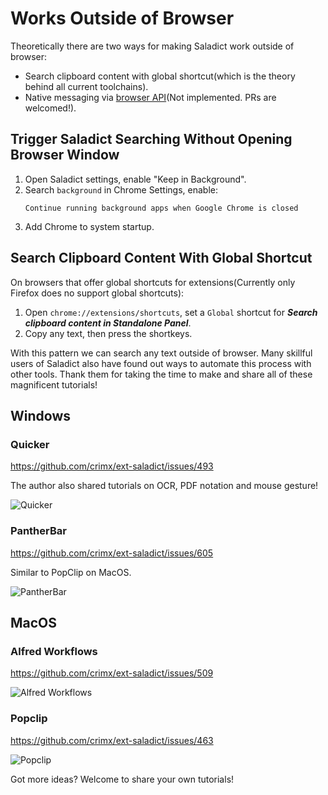 # Works Outside of Browser

Theoretically there are two ways for making Saladict work outside of browser:

- Search clipboard content with global shortcut(which is the theory behind all current toolchains).
- Native messaging via [browser API](https://developer.chrome.com/extensions/nativeMessaging)(Not implemented. PRs are welcomed!).

## Trigger Saladict Searching Without Opening Browser Window

1. Open Saladict settings, enable "Keep in Background".
2. Search `background` in Chrome Settings, enable:
   ```
   Continue running background apps when Google Chrome is closed
   ```
3. Add Chrome to system startup.


## Search Clipboard Content With Global Shortcut

On browsers that offer global shortcuts for extensions(Currently only Firefox does no support global shortcuts):

1. Open `chrome://extensions/shortcuts`, set a `Global` shortcut for ***Search clipboard content in Standalone Panel***.
2. Copy any text, then press the shortkeys.

With this pattern we can search any text outside of browser. Many skillful users of Saladict also have found out ways to automate this process with other tools. Thank them for taking the time to make and share all of these magnificent tutorials!

## Windows

### Quicker

<https://github.com/crimx/ext-saladict/issues/493>

The author also shared tutorials on OCR, PDF notation and mouse gesture!

![Quicker](https://user-images.githubusercontent.com/38676455/68393366-db14e500-01a6-11ea-96fb-edeb2bc4a39c.gif)

### PantherBar

<https://github.com/crimx/ext-saladict/issues/605>

Similar to PopClip on MacOS.

![PantherBar](https://user-images.githubusercontent.com/38676455/71537746-8b0eff00-295b-11ea-9455-c6b56d395cf8.gif)

## MacOS

### Alfred Workflows

<https://github.com/crimx/ext-saladict/issues/509>

![Alfred Workflows](https://user-images.githubusercontent.com/8779091/66551929-fc1ff100-eb7a-11e9-9785-63693bcffd05.gif)

### Popclip

<https://github.com/crimx/ext-saladict/issues/463>

![Popclip](https://user-images.githubusercontent.com/51223743/70034632-705f9980-15ec-11ea-9e32-d6e2291ffef7.png)

Got more ideas? Welcome to share your own tutorials!
